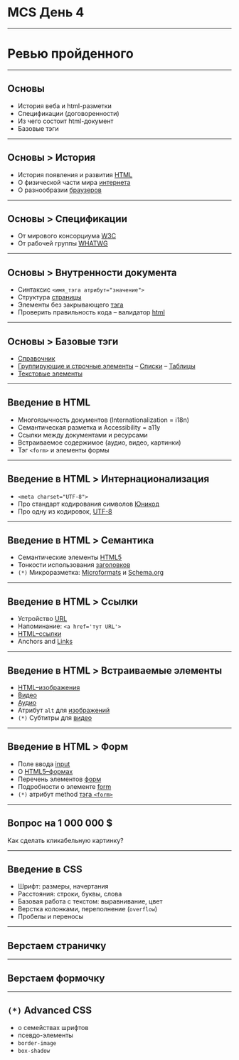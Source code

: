 # MCS День 4

---

# Ревью пройденного

---

## Основы

- История веба и html-разметки
- Спецификации (договоренности)
- Из чего состоит html-документ
- Базовые тэги

---

## Основы > История

- История появления и развития [HTML](https://vertex-academy.com/tutorials/ru/html_history/)
- О физической части мира [интернета](https://habrahabr.ru/company/it-grad/blog/339616/.com)
- О разнообразии [браузеров](https://ru.wikipedia.org/wiki/%D0%92%D0%BE%D0%B9%D0%BD%D0%B0_%D0%B1%D1%80%D0%B0%D1%83%D0%B7%D0%B5%D1%80%D0%BE%D0%B2)
---

## Основы > Спецификации

- От мирового консорциума [W3C](https://w3c.github.io/html/)
- От рабочей группы [WHATWG](https://html.spec.whatwg.org/multipage/)

---

## Основы > Внутренности документа
- Синтаксис `<имя_тэга атрибут="значение">`
- Структура [страницы](https://html5book.ru/osnovy-html/#part1)
- Элементы без закрывающего [тэга](https://w3c.github.io/html/syntax.html#optional-tags)
- Проверить правильность кода – валидатор [html](https://validator.w3.org/)

---

## Основы > Базовые тэги

- [Справочник](https://webref.ru/html)
- [Группирующие и строчные элементы](https://html5book.ru/block-inline-elements/)
– [Списки](https://html5book.ru/html-lists/)
– [Таблицы](https://html5book.ru/html-table/)
- [Текстовые элементы](https://html5book.ru/html-text/#part2)

---

## Введение в HTML

- Многоязычность документов (Internationalization = i18n)
- Семантическая разметка и Accessibility = a11y
- Ссылки между документами и ресурсами
- Встраиваемое содержимое (аудио, видео, картинки)
- Тэг `<form>` и элементы формы

---

## Введение в HTML > Интернационализация

- `<meta charset="UTF-8">`
- Про стандарт кодирования символов [Юникод](https://ru.wikipedia.org/wiki/%D0%AE%D0%BD%D0%B8%D0%BA%D0%BE%D0%B4)
- Про одну из кодировок, [UTF-8](https://ru.wikipedia.org/wiki/UTF-8)

---

## Введение в HTML > Семантика

- Семантические элементы [HTML5](https://html5book.ru/html5-semantic-elements/)
- Тонкости использования [заголовков](https://webdesign.tutsplus.com/articles/the-truth-about-multiple-h1-tags-in-the-html5-era--webdesign-16824)
- `(*)` Микроразметка: [Microformats](http://microformats.org/wiki/Main_Page) и [Schema.org](https://yandex.ru/support/webmaster/schema-org/intro-schema-org.xml (перевод от яндекса))

---

## Введение в HTML > Ссылки

- Устройство [URL](https://ru.wikipedia.org/wiki/URL)
- Напоминание: `<a href='тут URL'>`
- [HTML–ссылки](https://html5book.ru/hyperlinks-in-html/)
- Anchors and [Links](http://html.com/anchors-links/)

---

## Введение в HTML > Встраиваемые элементы

- [HTML–изображения](https://html5book.ru/images-in-html/)
- [Видео](https://webref.ru/html/video)
- [Аудио](https://webref.ru/html/audio)
- Атрибут `alt` для [изображений](http://prgssr.ru/development/alternativnyj-tekst-dlya-izobrazhenij.html)
- `(*)` Субтитры для [видео](https://www.html5rocks.com/en/tutorials/track/basics/)

---

## Введение в HTML > Форм

- Поле ввода [input](https://webref.ru/html/input)
- О [HTML5–формах](https://html5book.ru/html5-forms/)
- Перечень элементов [форм](https://webref.ru/html/type/form)
- Подробности о элементе [form](https://webref.ru/html/form)
- `(*)` атрибут method [тэга `<form>`](http://htmlbook.ru/html/form/method)

---

## Вопрос на 1 000 000 $

Как сделать кликабельную картинку?

---

## Введение в CSS

 - Шрифт: размеры, начертания
 - Расстояния: строки, буквы, слова
 - Базовая работа с текстом: выравнивание, цвет
 - Верстка колонками, переполнение (`overflow`)
 - Пробелы и переносы

---

## Верстаем страничку

---

## Верстаем формочку

---

## `(*)` Advanced CSS

- о семействах шрифтов
- псевдо-элементы
- `border-image`
- `box-shadow`
